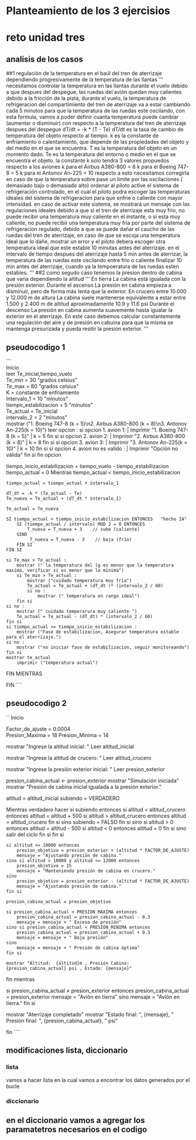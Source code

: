 # Planteamiento de los 3 ejercisios
# reto unidad tres 

## analisis de los casos 

##1 regulación de la temperatura en el baúl del tren de aterrizaje dependiendo progresivamente de la temperatura de las llantas 
'''
necesitamos controlar la temperatura en las llantas durante el vuelo debido a que despues del despegue, las ruedas del avión
quedan muy calientes debido a la fricción de la pista, durante el vuelo, la temperatura de refrigeracion del compartimiento del tren de aterrizaje
va a estar cambiando cada 5 minutos para que la temperatura de las ruedas este oscilando, con esta formula,
vamos a poder definir cuanta temperatura puede cambiar (aumentar o disminuir) con respecto a la temperatura del tren de aterrizaje despues del despegue
dT/dt = -k * (T - Te)
dT/dt es la tasa de cambio de temperatura del objeto respecto al tiempo.
k es la constante de enfriamiento o calentamiento, que depende de las propiedades del objeto y del medio en el que se encuentra.
T es la temperatura del objeto en un momento dado.
Te es la temperatura del entorno o medio en el que se encuentra el objeto.
la constante k solo tendra 3 valores propuedos respecto a los aviones
k para el Airbus A380-800 = 8
k para  el Boeing 747-8 = 5
k para el Antonov An-225 = 10
respecto a esto necesitamos corregirla
en caso de que la temperatura sobre pase un limite por las oscilaciones ( demasiado bajo o demasiado alto) ordenar al piloto active el sistema de refrigeración controlado, en el cual el piloto podra escoger
las temperaturas ideales del sistema de refrigeracion para que enfrie o caliente con mayor intensidad. en caso de activar este sistema, se mostrará un mensaje con las regulaciones ideales
debido a que si el tren de aterrizaje esta muy frio, no puede recibir una temperatura muy caliente en el instante, o si esta muy caliente, no puede recibir una temperatura muy fria por parte del sistema de refrigeracion
regulado, debido a que se puede dañar el caucho de las ruedas del tren de aterrizaje, en caso de que se escoja una temperatura ideal que lo dañe, mostrar un error y el piloto debera escoger otra temperatura ideal
que este estable 10 minutas antes del aterrizaje. en el intervalo de tiempo despues del aterrizaje hasta 5 min antes de aterrizar, la temperatura
de las ruedas este oscilando entre frio o caliente
finalizar 10 min antes del aterrizaje, cuando ya la tempoeratura de las ruedas esten estables.
'''
##2 como segudo caso tenemos la presion dentro de cabina  que varia dependiendo la altitud
'''
En tierra La cabina está igualada con la presión exterior.
Durante el ascenso La presión en cabina empieza a disminuir, pero de forma más lenta que la exterior.
En crucero entre 10.000 y 12.000 m de altura  La cabina suele mantenerse equivalente a estar entre 1.500 y 2.400 m
de altitud aproximadamente 10.9 y 11.6 psi
Durante el descenso  La presión en cabina aumenta suavemente hasta igualar la exterior en el aterrizaje.
En este caso debemos calcular constantemente una regulación del aire y de presión en cabuina para que la misma se mantenga presurizada
y pueda resitir la presión exterior.
'''

## pseudocodigo 1
´´´  
Inicio  
leer Te_inicial,tiempo_vuelo       
Te_min = 30 "grados celsius"    
Te_max = 80 "grados celsius"    
K = constante de enfriamiento   
Intervalo_1 = 10 "minutos"     
tiempo_estabilizacion = 5 "minutos"    
Te_actual = Te_inicial        
intervalo_2 = 2 "minutos"   
mostrar ("1. Boeing 747-8 (k = 5)\n2. Airbus A380-800 (k = 8)\n3. Antonov An-225(k = 10)")
leer opcion :
    si opcion 1. avion 1:
    |   Imprimir "1. Boeing 747-8 (k = 5)"
    |   k = 5
    fin si
    si opcion 2. avion 2:
    |   Imprimir "2. Airbus A380-800 (k = 8)"
    |   k = 8
    fin si
    si opcion 3. avion 3:
    |   Imprimir "3. Antonov An-225(k = 10)"
    |   k = 10
    fin si 
    si opcion 4. avion no es valido :
    |   Imprimir "Opción no válida"
    fin si 
fin opcion

tiempo_inicio_estabilizacion = tiempo_vuelo - tiempo_estabilizacion 
tiempo_actual = 0
Mientras  tiempo_actual < tiempo_inicio_estabilizacion
    
    tiempo_actual = tiempo_actual + intervalo_1
   
    dT_dt = -k * (Te_actual - Te)
    Te_nueva = Te_actual + (dT_dt * intervalo_1)
   
    Te_actual = Te_nueva
    
    SI tiempo_actual < tiempo_inicio_estabilizacion ENTONCES   "hecho IA"
        SI (tiempo_actual / intervalo) MOD 2 = 0 ENTONCES
            T_nueva = T_nueva + 3    // sube (caliente)
        SINO
             T_nueva = T_nueva - 3    // baja (frío)
        FIN SI
    FIN SI

    si Te_max > Te_actual :
        mostrar (" la temperatura del lg es menor que la temperatura maxima, verificar si es menor que la minima")
        si Te_min > Te_actual :
            mostrar ("cuidado temperatura muy fria")
            Te_actual = Te_actual + (dT_dt )* (intervalo_2 / 60)
            si no :
                mostrar (" temperatura en rango ideal")
        fin si
    si no : 
        mostrar (" cuidado temperarura muy caliente ")
        Te_actual = Te_actual - (dT_dt) * (intervalo_2 / 60)
    fin si
    si tiempo_actual >= tiempo_inicio_estabilizacion :
        mostrar ("Fase de estabilizacion, Asegurar temperatura estable para el aterrizaje.")
    si no :
        mostrar ("no iniciar fase de estabilizacion, seguir monitoreando")
    fin si
    mostrar te_actual
        imprimir ("temperatura actual")
FIN MIENTRAS


FIN
´´´´
## pseudocodigo 2


´´
Inicio

Factor_de_ajuste = 0.0004  
Presion_Maxima = 18
Presion_Minima = 14

mostrar  "Ingrese la altitud inicial: "
Leer altitud_inicial

mostrar "Ingrese la altitud de crucero: "
Leer altitud_crucero

mostrar "Ingrese la presión exterior inicial: "
Leer presion_exterior

presion_cabina_actual ← presion_exterior
mostrar "Simulación iniciada"
mostrar "Presión de cabina inicial igualada a la presión exterior."

altitud = altitud_inicial
subiendo = VERDADERO

Mientras verdadero hacer
    si subiendo entonces
        si altitud < altitud_crucero entonces
            altitud = altitud + 500
            si altitud > altitud_crucero entonces
                altitud = altitud_crucero
            fin si
        sino
            subiendo = FALSO
        fin si
    sino
        si altitud > 0 entonces
            altitud = altitud - 500
            si altitud < 0 entonces
                altitud = 0
            fin si
        sino
            salir del ciclo
        fin si
    fin si

    si altitud <= 10000 entonces
        presion_objetivo = presion_exterior + (altitud * FACTOR_DE_AJUSTE)
        mensaje = "Ajustando presión de cabina."
    sino si altitud > 10000 y altitud <= 12000 entonces
        presion_objetivo = 15
        mensaje = "Manteniendo presión de cabina en crucero."
    sino
        presion_objetivo = presion_exterior - (altitud * FACTOR_DE_AJUSTE)
        mensaje = "Ajustando presión de cabina."
    fin si

    presion_cabina_actual = presion_objetivo

    si presion_cabina_actual > PRESION_MAXIMA entonces
        presion_cabina_actual = presion_cabina_actual - 0.3
        mensaje = mensaje + " Exceso de presión"
    sino si presion_cabina_actual < PRESION_MINIMA entonces
        presion_cabina_actual = presion_cabina_actual + 0.3
        mensaje = mensaje + " Baja presión"
    sino
        mensaje = mensaje + " Presión de cabina óptima"
    fin si

    mostrar "Altitud:  {altitud}m , Presión Cabina: {presion_cabina_actual} psi , Estado: {mensaje}"

fin mientras

si presion_cabina_actual ≠ presion_exterior entonces
    presion_cabina_actual = presion_exterior
    mensaje = "Avión en tierra"
sino
    mensaje = "Avión en tierra."
fin si

mostrar "Aterrizaje completado"
mostrar "Estado final: ", {mensaje}, " Presión final: ", {presion_cabina_actual}, " psi"

fin
´´´´

## modificaciones lista, diccionario

### lista
vamos a hacer lista en la cual vamos a encontrar los datos generados por el bucle

### diccionario
en el diccionario vamos a agregar los paramatetros necesarios en el codigo
-
